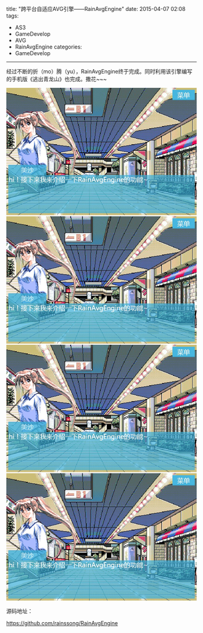 ﻿title: "跨平台自适应AVG引擎——RainAvgEngine"
date: 2015-04-07 02:08 
tags: 
- AS3
- GameDevelop
- AVG
- RainAvgEngine
categories:
- GameDevelop
---

经过不断的折（mo）腾（yu），RainAvgEngine终于完成。同时利用该引擎编写的手机版《逃出青龙山》也完成。撒花~~~


![RainAvgEngine](images/rain_avg_engine.jpg "RainAvgEngine")
![RainAvgEngine](./images/rain_avg_engine.jpg "RainAvgEngine")
![RainAvgEngine](\images\rain_avg_engine.jpg "RainAvgEngine")
![RainAvgEngine](.\images\rain_avg_engine.jpg "RainAvgEngine")



源码地址：

https://github.com/rainssong/RainAvgEngine